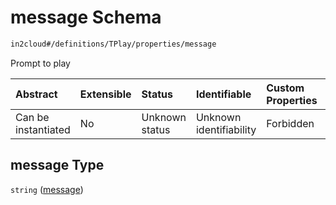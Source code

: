 # message Schema

```txt
in2cloud#/definitions/TPlay/properties/message
```

Prompt to play

| Abstract            | Extensible | Status         | Identifiable            | Custom Properties | Additional Properties | Access Restrictions | Defined In                                                                     |
| :------------------ | :--------- | :------------- | :---------------------- | :---------------- | :-------------------- | :------------------ | :----------------------------------------------------------------------------- |
| Can be instantiated | No         | Unknown status | Unknown identifiability | Forbidden         | Allowed               | none                | [TDSLRoot.schema.json*](../schema/TDSLRoot.schema.json "open original schema") |

## message Type

`string` ([message](tdslroot-definitions-tplay-properties-message.md))
